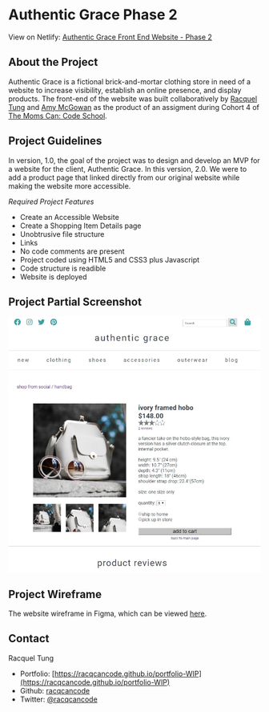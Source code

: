 
# Authentic Grace Phase 2

View on Netlify: [Authentic Grace Front End Website - Phase 2](https://authentic-grace-phase2-rmt.netlify.com/)

## About the Project

Authentic Grace is a fictional brick-and-mortar clothing store in need of a website to increase visibility, establish an online presence, and display products.  The front-end of the website was built collaboratively by [Racquel Tung](https://racqcancode.github.io/portfolio-WIP) and [Amy McGowan](https://amymcgowan.dev) as the product of an assigment during Cohort 4 of [The Moms Can: Code School](https://www.momscan.co/).

## Project Guidelines

In version, 1.0, the goal of the project was to design and develop an MVP for a website for the client, Authentic Grace.  In this version, 2.0.  We were to add a product page that linked directly from our original website while making the website more accessible.

_Required Project Features_
* Create an Accessible Website
* Create a Shopping Item Details page
* Unobtrusive file structure
* Links
* No code comments are present
* Project coded using HTML5 and CSS3 plus Javascript
* Code structure is readible
* Website is deployed

## Project Partial Screenshot

<img src="images/product_page.jpg" width="800px" align="center">

## Project Wireframe

The website wireframe in Figma, which can be viewed [here](https://www.figma.com/file/pqkXOmtQ4aI7D2edEtuTqc/Authentic-Grace-1.0---Racquel?node-id=0%3A1).

## Contact

Racquel Tung
* Portfolio: [https://racqcancode.github.io/portfolio-WIP](https://racqcancode.github.io/portfolio-WIP)
* Github: [racqcancode](https://github.com/racqcancode)
* Twitter: [@racqcancode](https://twitter.com/racqcancode)
